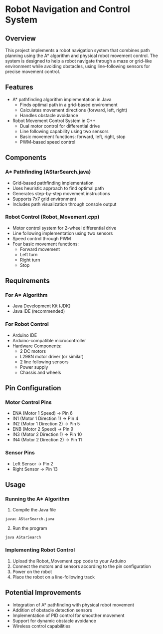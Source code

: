 # Robot Navigation and Control System

## Overview
This project implements a robot navigation system that combines path planning using the A* algorithm and physical robot movement control. The system is designed to help a robot navigate through a maze or grid-like environment while avoiding obstacles, using line-following sensors for precise movement control.

## Features
- A* pathfinding algorithm implementation in Java
  - Finds optimal path in a grid-based environment
  - Calculates movement directions (forward, left, right)
  - Handles obstacle avoidance
- Robot Movement Control System in C++
  - Dual motor control for differential drive
  - Line following capability using two sensors
  - Basic movement functions: forward, left, right, stop
  - PWM-based speed control

## Components

### A* Pathfinding (AStarSearch.java)
- Grid-based pathfinding implementation
- Uses heuristic approach to find optimal path
- Generates step-by-step movement instructions
- Supports 7x7 grid environment
- Includes path visualization through console output

### Robot Control (Robot_Movement.cpp)
- Motor control system for 2-wheel differential drive
- Line following implementation using two sensors
- Speed control through PWM
- Four basic movement functions:
  - Forward movement
  - Left turn
  - Right turn
  - Stop

## Requirements
### For A* Algorithm
- Java Development Kit (JDK)
- Java IDE (recommended)

### For Robot Control
- Arduino IDE
- Arduino-compatible microcontroller
- Hardware Components:
  - 2 DC motors
  - L298N motor driver (or similar)
  - 2 line following sensors
  - Power supply
  - Chassis and wheels

## Pin Configuration
### Motor Control Pins
- ENA (Motor 1 Speed) → Pin 6
- IN1 (Motor 1 Direction 1) → Pin 4
- IN2 (Motor 1 Direction 2) → Pin 5
- ENB (Motor 2 Speed) → Pin 9
- IN3 (Motor 2 Direction 1) → Pin 10
- IN4 (Motor 2 Direction 2) → Pin 11

### Sensor Pins
- Left Sensor → Pin 2
- Right Sensor → Pin 13

## Usage

### Running the A* Algorithm
1. Compile the Java file
```
javac AStarSearch.java
```
2. Run the program
```
java AStarSearch
```

### Implementing Robot Control
1. Upload the Robot_Movement.cpp code to your Arduino
2. Connect the motors and sensors according to the pin configuration
3. Power on the robot
4. Place the robot on a line-following track

## Potential Improvements
- Integration of A* pathfinding with physical robot movement
- Addition of obstacle detection sensors
- Implementation of PID control for smoother movement
- Support for dynamic obstacle avoidance
- Wireless control capabilities
